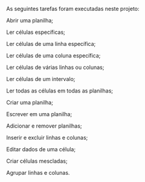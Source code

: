 As seguintes tarefas foram executadas neste projeto:

Abrir uma planilha;

Ler células específicas;

Ler células de uma linha específica;

Ler células de uma coluna específica;

Ler células de várias linhas ou colunas;

Ler células de um intervalo;

Ler todas as células em todas as planilhas;

Criar uma planilha;

Escrever em uma planilha;

Adicionar e remover planilhas;

Inserir e excluir linhas e colunas;

Editar dados de uma célula;

Criar células mescladas;

Agrupar linhas e colunas.
